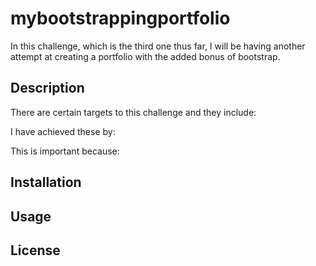 # mybootstrappingportfolio
In this challenge, which is the third one thus far, I will be having another attempt at creating a portfolio with the added bonus of bootstrap. 

## Description
There are certain targets to this challenge and they include:


I have achieved these by:


This is important because:



## Installation

## Usage

## License
